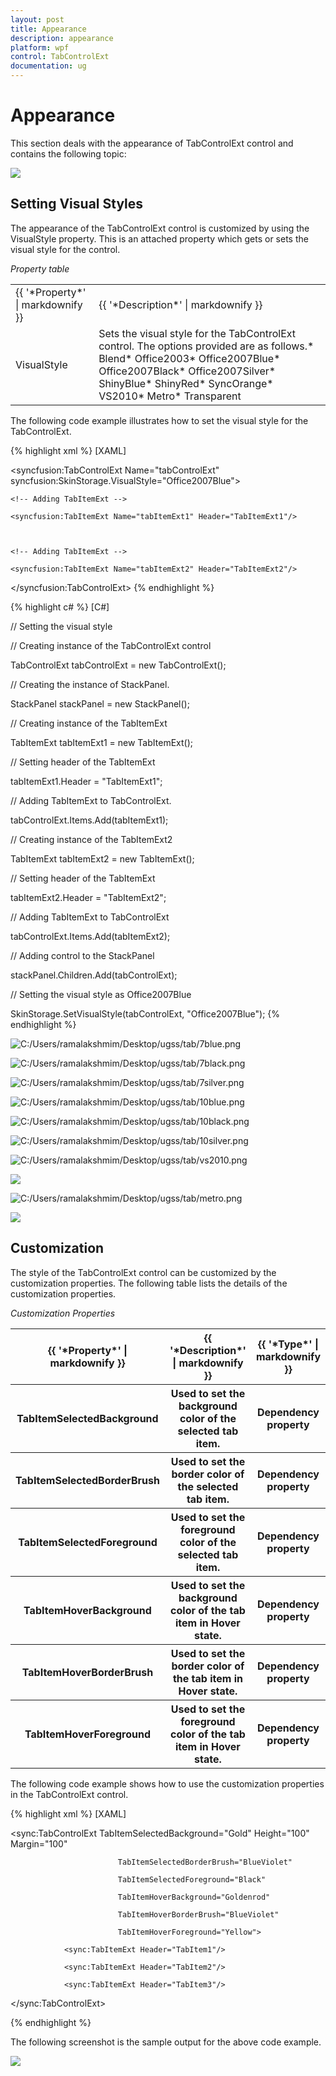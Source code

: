 ```yaml
---
layout: post
title: Appearance
description: appearance
platform: wpf
control: TabControlExt
documentation: ug
---
```


# Appearance

This section deals with the appearance of TabControlExt control and contains the following topic:



![](Appearance_images/Appearance_img1.jpeg)





## Setting Visual Styles

The appearance of the TabControlExt control is customized by using the VisualStyle property. This is an attached property which gets or sets the visual style for the control.



_Property table_

<table>
<tr>
<td>
{{ '*Property*' | markdownify }}</td><td>
{{ '*Description*' | markdownify }}</td></tr>
<tr>
<td>
VisualStyle</td><td>
Sets the visual style for the TabControlExt control. The options provided are as follows.* Blend* Office2003* Office2007Blue* Office2007Black* Office2007Silver* ShinyBlue* ShinyRed* SyncOrange* VS2010* Metro* Transparent<br></td></tr>
</table>


The following code example illustrates how to set the visual style for the TabControlExt.


{% highlight xml %}
[XAML]



<!-- Adding TabControlExt -->

<syncfusion:TabControlExt Name="tabControlExt" syncfusion:SkinStorage.VisualStyle="Office2007Blue">



    <!-- Adding TabItemExt -->

    <syncfusion:TabItemExt Name="tabItemExt1" Header="TabItemExt1"/>



    <!-- Adding TabItemExt -->

    <syncfusion:TabItemExt Name="tabItemExt2" Header="TabItemExt2"/>

</syncfusion:TabControlExt>
{% endhighlight %}

{% highlight c# %}
[C#]



// Setting the visual style

// Creating instance of the TabControlExt control

TabControlExt tabControlExt = new TabControlExt();



// Creating the instance of StackPanel.

StackPanel stackPanel = new StackPanel();



// Creating instance of the TabItemExt

TabItemExt tabItemExt1 = new TabItemExt();



// Setting header of the TabItemExt

tabItemExt1.Header = "TabItemExt1";



// Adding TabItemExt to TabControlExt.

tabControlExt.Items.Add(tabItemExt1);



// Creating instance of the TabItemExt2

TabItemExt tabItemExt2 = new TabItemExt();



// Setting header of the TabItemExt

tabItemExt2.Header = "TabItemExt2";



// Adding TabItemExt to TabControlExt

tabControlExt.Items.Add(tabItemExt2);



// Adding control to the StackPanel

stackPanel.Children.Add(tabControlExt); 



// Setting the visual style as Office2007Blue

SkinStorage.SetVisualStyle(tabControlExt, "Office2007Blue");
{% endhighlight %}




![C:/Users/ramalakshmim/Desktop/ugss/tab/7blue.png](Appearance_images/Appearance_img2.png)





![C:/Users/ramalakshmim/Desktop/ugss/tab/7black.png](Appearance_images/Appearance_img3.png)





![C:/Users/ramalakshmim/Desktop/ugss/tab/7silver.png](Appearance_images/Appearance_img4.png)





![C:/Users/ramalakshmim/Desktop/ugss/tab/10blue.png](Appearance_images/Appearance_img5.png)





![C:/Users/ramalakshmim/Desktop/ugss/tab/10black.png](Appearance_images/Appearance_img6.png)





![C:/Users/ramalakshmim/Desktop/ugss/tab/10silver.png](Appearance_images/Appearance_img7.png)





![C:/Users/ramalakshmim/Desktop/ugss/tab/vs2010.png](Appearance_images/Appearance_img8.png)





![](Appearance_images/Appearance_img9.jpeg)





![C:/Users/ramalakshmim/Desktop/ugss/tab/metro.png](Appearance_images/Appearance_img10.png)







![](Appearance_images/Appearance_img11.png)





## Customization

The style of the TabControlExt control can be customized by the customization properties. The following table lists the details of the customization properties.



_Customization Properties_

<table>
<tr>
<th>
{{ '*Property*' | markdownify }}</th><th>
{{ '*Description*' | markdownify }}</th><th>
{{ '*Type*' | markdownify }}</th><th>
{{ '*Data Type*' | markdownify }}</th></tr>
<tr>
<th>
TabItemSelectedBackground</th><th>
Used to set the background color of the selected tab item.</th><th>
Dependency property</th><th>
Brush</th></tr>
<tr>
<th>
TabItemSelectedBorderBrush</th><th>
Used to set the border color of the selected tab item.</th><th>
Dependency property</th><th>
Brush</th></tr>
<tr>
<th>
TabItemSelectedForeground</th><th>
Used to set the foreground color of the selected tab item.</th><th>
Dependency property</th><th>
Brush</th></tr>
<tr>
<th>
TabItemHoverBackground</th><th>
Used to set the background color of the tab item in Hover state.</th><th>
Dependency property</th><th>
Brush</th></tr>
<tr>
<th>
TabItemHoverBorderBrush</th><th>
Used to set the border color of the tab item in Hover state.</th><th>
Dependency property</th><th>
Brush</th></tr>
<tr>
<th>
TabItemHoverForeground</th><th>
Used to set the foreground color of the tab item in Hover state.</th><th>
Dependency property</th><th>
Brush</th></tr>
</table>


The following code example shows how to use the customization properties in the TabControlExt control.


{% highlight xml %}
[XAML]

<sync:TabControlExt TabItemSelectedBackground="Gold" Height="100" Margin="100"

                            TabItemSelectedBorderBrush="BlueViolet" 

                            TabItemSelectedForeground="Black" 

                            TabItemHoverBackground="Goldenrod" 

                            TabItemHoverBorderBrush="BlueViolet" 

                            TabItemHoverForeground="Yellow">

                <sync:TabItemExt Header="TabItem1"/>

                <sync:TabItemExt Header="TabItem2"/>

                <sync:TabItemExt Header="TabItem3"/>              

</sync:TabControlExt>

{% endhighlight %}



The following screenshot is the sample output for the above code example.



![](Appearance_images/Appearance_img12.png)









